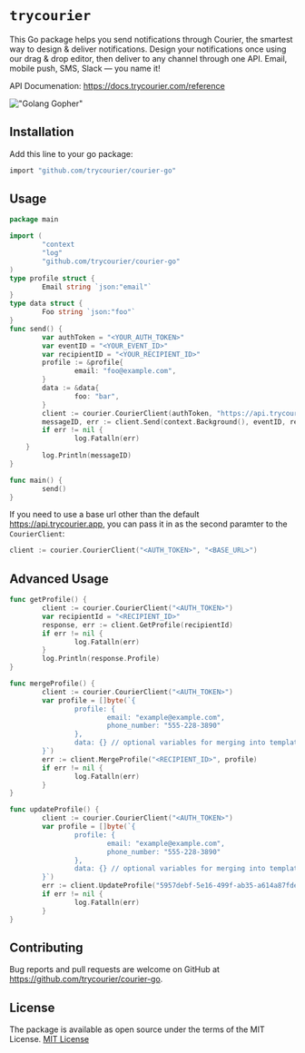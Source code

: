 # `trycourier`

This Go package helps you send notifications through Courier, the smartest way to design & deliver notifications. Design your notifications once using our drag & drop editor, then deliver to any channel through one API. Email, mobile push, SMS, Slack — you name it!

API Documenation: https://docs.trycourier.com/reference

!["Golang Gopher"](https://blog.golang.org/gopher/gopher.png)

## Installation
Add this line to your go package:
```bash
import "github.com/trycourier/courier-go"
```

## Usage

```go
package main

import (
        "context
        "log"
        "github.com/trycourier/courier-go"
)
type profile struct {
        Email string `json:"email"`
}
type data struct {
        Foo string `json:"foo"`
}
func send() {
        var authToken = "<YOUR_AUTH_TOKEN>"
        var eventID = "<YOUR_EVENT_ID>"
        var recipientID = "<YOUR_RECIPIENT_ID>"
        profile := &profile{
                email: "foo@example.com",
        }
        data := &data{
                foo: "bar",
        }
        client := courier.CourierClient(authToken, "https://api.trycourier.app")
        messageID, err := client.Send(context.Background(), eventID, recipientID, profile, data)
        if err != nil {
                log.Fatalln(err)
	}
        log.Println(messageID)
}

func main() {
        send()
}
```

If you need to use a base url other than the default https://api.trycourier.app, you can pass it in as the second paramter to the `CourierClient`:

```go
client := courier.CourierClient("<AUTH_TOKEN>", "<BASE_URL>")
```

## Advanced Usage

```go
func getProfile() {
        client := courier.CourierClient("<AUTH_TOKEN>")
        var recipientId = "<RECIPIENT_ID>"
        response, err := client.GetProfile(recipientId)
        if err != nil {
                log.Fatalln(err)
        }
        log.Println(response.Profile)
}

func mergeProfile() {
        client := courier.CourierClient("<AUTH_TOKEN>")
        var profile = []byte(`{
                profile: {
                        email: "example@example.com",
                        phone_number: "555-228-3890"
                },
                data: {} // optional variables for merging into templates
        }`)
        err := client.MergeProfile("<RECIPIENT_ID>", profile)
        if err != nil {
                log.Fatalln(err)
        }
}

func updateProfile() {
        client := courier.CourierClient("<AUTH_TOKEN>")
        var profile = []byte(`{
                profile: {
                        email: "example@example.com",
                        phone_number: "555-228-3890"
                },
                data: {} // optional variables for merging into templates
        }`)
        err := client.UpdateProfile("5957debf-5e16-499f-ab35-a614a87fded5", profile)
        if err != nil {
                log.Fatalln(err)
        }
}
```

## Contributing
Bug reports and pull requests are welcome on GitHub at https://github.com/trycourier/courier-go.

## License
The package is available as open source under the terms of the MIT License.
[MIT License](http://www.opensource.org/licenses/mit-license.php)